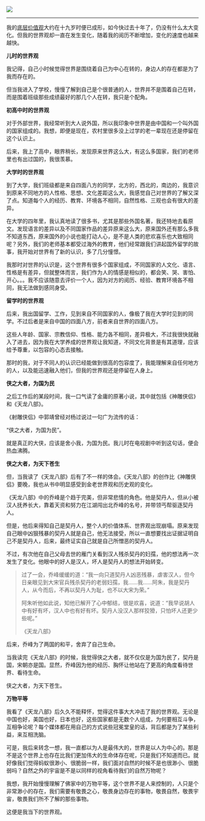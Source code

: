 ![](https://rolen.b-cdn.net/wp-content/uploads/2023/11/worldview.jpg)

---

我的[底层价值观](https://rolen.wiki/my-beliefs/)大约在十九岁时便已成形，如今快过去十年了，仍没有什么太大变化。但我的世界观却一直在发生变化，随着我的阅历不断增加，变化的速度也越来越快。

**儿时的世界观**

我记得，自己小时候觉得世界是围绕着自己为中心在转的，身边人的存在都是为了我而存在的。

但当我进入了学校，慢慢了解到自己是个很普通的人，世界并不是围着自己在转，而是围着班级那些成绩最好的那几个人在转，我只是个配角。

**初高中时的世界观**

对于外部世界，我经常听到大人说外国，所以我印象中世界是由中国和一个叫外国的国家组成的。我想，即便是现在，农村里很多没上过学的老一辈现在还是停留在这个认识上。

后来，我上了高中，眼界稍长，发现原来世界这么大，有这么多国家，我们的老师里也有出过国的，我很羡慕。

**大学时的世界观**

到了大学，我们班级都是来自四面八方的同学，北方的，西北的，南边的，我意识到原来不同地方的人性格、思想、文化差距这么大，我感觉自己对世界的了解又深了点。知道每个人的经历、教育、环境各不相同，自然性格、三观也会有很大的差异。

在大学的四年里，我认真地读了很多书，尤其是那些外国名著，我还特地去看原文。发现语言的差异以及不同国家作品的差异原来这么大，原来国外还有那么多我不知道东西，原来国外的小说也能打动人心，是不是人类的悲欢喜乐也大致相同呢？另外，我们的老师基本都受过海外的教育，他们经常跟我们讲起国外留学的故事，我开始对世界有了新的认识，多了几分憧憬。

我那时对世界的认识是，这个世界有很多个国家组成，不同国家的人文化、语言、性格是有差异，但就整体而言，我们作为人的情感是相似的，都会笑、哭、害怕、开心。。。我不应该随意去评价一个人，因为对方的阅历、经验、教育环境各不相同，我无法做到感同身受。

**留学时的世界观**

后来，我出国留学、工作，见到来自不同国家的人，像极了我在大学时见到的同学。不过后者是来自中国的四面八方，前者来自世界的四面八方。

这些人年龄、国家、宗教信仰、性格、能力各不相同，差异极大，不过我很快就融入了进去，因为我在大学养成的世界观让我知道，不同文化背景是有其道理，应该给予尊重，以包容的心态去接触。

那时的我，对于不同人的认识已经能做到很高的包容度了，我能理解来自任何地方的人，以及能迅速融入他们，但我的世界观还是停留在人身上。

**侠之大者，为国为民**

之后工作后的某段时间，我一口气读了金庸的原著小说，其中就包括《神雕侠侣》和《天龙八部》。

《射雕侠侣》中郭靖曾经对杨过说过一句广为流传的话：

“侠之大者，为国为民”。

就是真正的大侠，应该是舍小我，为国为民。我儿时在电视剧中听到这句话，便会热血沸腾。

**侠之大者，为天下苍生**

但，当我读了《天龙八部》后有了不一样的体会。《天龙八部》的创作比《神雕侠侣》要晚，我也从书中明显感受到金老世界观和历史观的变化。

《天龙八部》中的乔峰是个趋于完美，但非常悲情的角色。他是契丹人，但从小被汉人抚养长大，靠着天资和努力在江湖闯出北乔峰的名号，并带领丐帮驱逐契丹人。

但是，他后来得知自己是契丹人，整个人的价值体系、世界观出现崩塌。原来发现自己眼中凶狠残暴的契丹人就是自己，他无法接受，所以一直想要找出证据证明自己不是契丹人，后来，最终证实自己就是自己所憎恶的契丹人。

不过，有次他在自己父母去世的雁门关看到汉人残杀契丹的妇孺，他的想法再一次发生了变化。他眼中的好人是汉人，坏人是契丹人的想法开始转变。

> 过了一会，乔峰缓缓的道：“我一向只道契丹人凶恶残暴，虐害汉人，但今日亲眼见到大宋官兵残杀契丹的老弱妇孺，我……我……阿朱，我是契丹人，从今而后，不再以契丹人为耻，也不以大宋为荣。”  
> 
> 阿朱听他如此说，知他已解开了心中郁结，很是欢喜，说道：“我早说胡人中有好有坏，汉人中也有好有坏。契丹人没汉人那样狡猾，只怕坏人还更少些呢。”
> 
> 《天龙八部》

后来，乔峰为了两国的和平，舍弃了自己生命。

当我读完《天龙八部》的时候，我觉得侠之大者，就不仅仅是为国为民了，契丹是国，宋朝亦是国。显然，乔峰因为他的经历、胸怀让他站在了更高的角度看待世界、看待生命。

侠之大者，为天下苍生。

**万物平等**

我看了《天龙八部》后久久不能释怀，觉得这件事大大冲击了我的世界观。无论是中国也好，美国也好，日本也好，这些国家都是无数个人组成，为何要相互斗争，互相争论呢？每个媒体都在用自己的方式说些冠冕堂皇的话，背后都是为了某些利益，来互相洗脑。

可是，我后来转念一想，我一直都以为人是最伟大的，世界是以人为中心的。那是不是这个世界上也存在比我们更加伟大的生命体存在呢，只是我们不知道而已。就好像我们觉得蚂蚁很渺小、很脆弱一样，我们面对自然的时候不是也很渺小、很脆弱吗？自然之外的宇宙是不是以同样的视角看待我们的自然万物呢？

我想，我开始慢慢理解了佛家中的万物平等，这个世界不是人来控制的，人只是个非常渺小的存在，我们需要有敬畏之心，敬畏身边存在的事物，敬畏自然，敬畏宇宙，敬畏我们所不了解的那些事物。

这便是我当下的世界观。